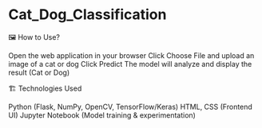 # Cat_Dog_Classification

🖼 How to Use?

Open the web application in your browser
Click Choose File and upload an image of a cat or dog
Click Predict
The model will analyze and display the result (Cat or Dog)

🏗 Technologies Used

Python (Flask, NumPy, OpenCV, TensorFlow/Keras)
HTML, CSS (Frontend UI)
Jupyter Notebook (Model training & experimentation)
